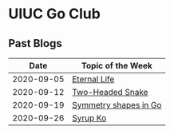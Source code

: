 # UIUC Go Club 

## Past Blogs
| Date  |   Topic of the Week   |
|---    |---                    |
| 2020-09-05  | [Eternal Life](blogs/2020-09-05/eternal-life)  | 
| 2020-09-12  | [Two-Headed Snake](blogs/2020-09-12/two-headed-snake) |  
| 2020-09-19  | [Symmetry shapes in Go](blogs/2020-09-19/symmetry-points) |  
| 2020-09-26  | [Syrup Ko](blogs/2020-09-26/syrup-ko)  |

